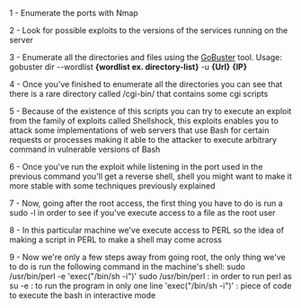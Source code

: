 1 - Enumerate the ports with Nmap

2 - Look for possible exploits to the versions of the services running on the server

3 - Enumerate all the directories and files using the [GoBuster](</General Info/Tools/Enumeracion/GoBuster.md>) tool. 
	Usage: gobuster dir --wordlist __{wordlist ex. directory-list}__ -u __{Url}__ __{IP}__

4 - Once you've finished to enumerate all the directories you can see that there is a rare directory called /cgi-bin/ that contains some cgi scripts

5 - Because of the existence of this scripts you can try to execute an exploit from the family of exploits called Shellshock, this exploits enables you to attack some implementations of web servers that use Bash for certain requests or processes making it able to the attacker to execute arbitrary command in vulnerable versions of Bash

6 - Once you've run the exploit while listening in the port used in the previous command you'll get a reverse shell, shell you might want to make it more stable with some techniques previously explained

7 - Now, going after the root access, the first thing you have to do is run a sudo -l in order to see if you've execute access to a file as the root user

8 - In this particular machine we've execute access to PERL so the idea of making a script in PERL to make a shell may come across

9 - Now we're only a few steps away from going root, the only thing we've to do is run the following command in the machine's shell: 
	sudo /usr/bin/perl -e 'exec("/bin/sh -i")'
		sudo /usr/bin/perl : in order to run perl as su
		-e : to run the program in only one line
		'exec("/bin/sh -i")' : piece of code to execute the bash in interactive mode
